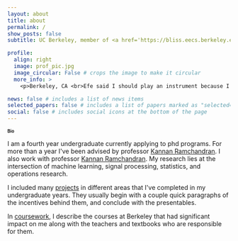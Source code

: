 ```yaml
---
layout: about
title: about
permalink: /
show_posts: false
subtitle: UC Berkeley, member of <a href='https://bliss.eecs.berkeley.edu/'>Berkeley Laboratory for Information and System Sciences</a> (BLISS). <br> jingxing.wang@berkeley.edu

profile:
  align: right
  image: prof_pic.jpg
  image_circular: False # crops the image to make it circular
  more_info: >
    <p>Berkeley, CA <br>Efe said I should play an instrument because I look like a rockstar.</p>

news: false # includes a list of news items
selected_papers: false # includes a list of papers marked as "selected={true}"
social: false # includes social icons at the bottom of the page
---
```


<h1 style="font-size:10">Bio</h1>

I am a fourth year undergraduate currently applying to phd programs. For more than a year I've been advised by professor <a href='https://people.eecs.berkeley.edu/~kannanr/'> Kannan Ramchandran</a>. I also work with professor <a href='https://yanchiwei.github.io/'> Kannan Ramchandran</a>. My research lies at the intersection of machine learning, signal processing, statistics, and operations research.

I included many <a href='https://jesse271828.github.io/projects/'>projects</a> in different areas that I've completed in my undergraduate years. They usually begin with a couple quick paragraphs of the incentives behind them, and conclude with the presentables.

In <a href='https://jesse271828.github.io/coursework/'>coursework</a>, I describe the courses at Berkeley that had significant impact on me along with the teachers and textbooks who are responsible for them.
